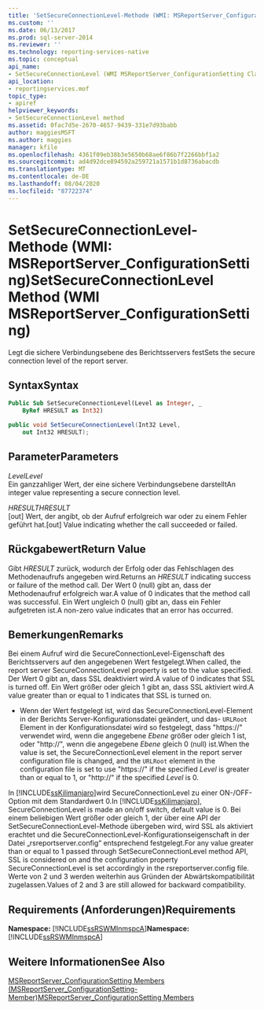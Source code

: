 ```yaml
---
title: 'SetSecureConnectionLevel-Methode (WMI: MSReportServer_ConfigurationSetting) | Microsoft-Dokumentation'
ms.custom: ''
ms.date: 06/13/2017
ms.prod: sql-server-2014
ms.reviewer: ''
ms.technology: reporting-services-native
ms.topic: conceptual
api_name:
- SetSecureConnectionLevel (WMI MSReportServer_ConfigurationSetting Class)
api_location:
- reportingservices.mof
topic_type:
- apiref
helpviewer_keywords:
- SetSecureConnectionLevel method
ms.assetid: 0fac7d5e-2670-4657-9439-331e7d93babb
author: maggiesMSFT
ms.author: maggies
manager: kfile
ms.openlocfilehash: 4361f09eb38b3e5650b68ae6f86b7f2266bbf1a2
ms.sourcegitcommit: ad4d92dce894592a259721a1571b1d8736abacdb
ms.translationtype: MT
ms.contentlocale: de-DE
ms.lasthandoff: 08/04/2020
ms.locfileid: "87722374"
---
```

# <a name="setsecureconnectionlevel-method-wmi-msreportserver_configurationsetting"></a><span data-ttu-id="f609b-102">SetSecureConnectionLevel-Methode (WMI: MSReportServer_ConfigurationSetting)</span><span class="sxs-lookup"><span data-stu-id="f609b-102">SetSecureConnectionLevel Method (WMI MSReportServer_ConfigurationSetting)</span></span>
  <span data-ttu-id="f609b-103">Legt die sichere Verbindungsebene des Berichtsservers fest</span><span class="sxs-lookup"><span data-stu-id="f609b-103">Sets the secure connection level of the report server.</span></span>  
  
## <a name="syntax"></a><span data-ttu-id="f609b-104">Syntax</span><span class="sxs-lookup"><span data-stu-id="f609b-104">Syntax</span></span>  
  
```vb  
Public Sub SetSecureConnectionLevel(Level as Integer, _  
    ByRef HRESULT as Int32)  
```  
  
```csharp  
public void SetSecureConnectionLevel(Int32 Level,   
    out Int32 HRESULT);  
```  
  
## <a name="parameters"></a><span data-ttu-id="f609b-105">Parameter</span><span class="sxs-lookup"><span data-stu-id="f609b-105">Parameters</span></span>  
 <span data-ttu-id="f609b-106">*Level*</span><span class="sxs-lookup"><span data-stu-id="f609b-106">*Level*</span></span>  
 <span data-ttu-id="f609b-107">Ein ganzzahliger Wert, der eine sichere Verbindungsebene darstellt</span><span class="sxs-lookup"><span data-stu-id="f609b-107">An integer value representing a secure connection level.</span></span>  
  
 <span data-ttu-id="f609b-108">*HRESULT*</span><span class="sxs-lookup"><span data-stu-id="f609b-108">*HRESULT*</span></span>  
 <span data-ttu-id="f609b-109">[out] Wert, der angibt, ob der Aufruf erfolgreich war oder zu einem Fehler geführt hat.</span><span class="sxs-lookup"><span data-stu-id="f609b-109">[out] Value indicating whether the call succeeded or failed.</span></span>  
  
## <a name="return-value"></a><span data-ttu-id="f609b-110">Rückgabewert</span><span class="sxs-lookup"><span data-stu-id="f609b-110">Return Value</span></span>  
 <span data-ttu-id="f609b-111">Gibt *HRESULT* zurück, wodurch der Erfolg oder das Fehlschlagen des Methodenaufrufs angegeben wird.</span><span class="sxs-lookup"><span data-stu-id="f609b-111">Returns an *HRESULT* indicating success or failure of the method call.</span></span> <span data-ttu-id="f609b-112">Der Wert 0 (null) gibt an, dass der Methodenaufruf erfolgreich war.</span><span class="sxs-lookup"><span data-stu-id="f609b-112">A value of 0 indicates that the method call was successful.</span></span> <span data-ttu-id="f609b-113">Ein Wert ungleich 0 (null) gibt an, dass ein Fehler aufgetreten ist.</span><span class="sxs-lookup"><span data-stu-id="f609b-113">A non-zero value indicates that an error has occurred.</span></span>  
  
## <a name="remarks"></a><span data-ttu-id="f609b-114">Bemerkungen</span><span class="sxs-lookup"><span data-stu-id="f609b-114">Remarks</span></span>  
 <span data-ttu-id="f609b-115">Bei einem Aufruf wird die SecureConnectionLevel-Eigenschaft des Berichtsservers auf den angegebenen Wert festgelegt.</span><span class="sxs-lookup"><span data-stu-id="f609b-115">When called, the report server SecureConnectionLevel property is set to the value specified.</span></span> <span data-ttu-id="f609b-116">Der Wert 0 gibt an, dass SSL deaktiviert wird.</span><span class="sxs-lookup"><span data-stu-id="f609b-116">A value of 0 indicates that SSL is turned off.</span></span> <span data-ttu-id="f609b-117">Ein Wert größer oder gleich 1 gibt an, dass SSL aktiviert wird.</span><span class="sxs-lookup"><span data-stu-id="f609b-117">A value greater than or equal to 1 indicates that SSL is turned on.</span></span>  
  
-   <span data-ttu-id="f609b-118">Wenn der Wert festgelegt ist, wird das SecureConnectionLevel-Element in der Berichts Server-Konfigurationsdatei geändert, und das- `URLRoot` Element in der Konfigurationsdatei wird so festgelegt, dass "https://" verwendet wird, wenn die angegebene *Ebene* größer oder gleich 1 ist, oder "http://", wenn die angegebene *Ebene* gleich 0 (null) ist.</span><span class="sxs-lookup"><span data-stu-id="f609b-118">When the value is set, the SecureConnectionLevel element in the report server configuration file is changed, and the `URLRoot` element in the configuration file is set to use "https://" if the specified *Level* is greater than or equal to 1, or "http://" if the specified *Level* is 0.</span></span>  
  
 <span data-ttu-id="f609b-119">In [!INCLUDE[ssKilimanjaro](../../includes/sskilimanjaro-md.md)]wird SecureConnectionLevel zu einer ON-/OFF-Option mit dem Standardwert 0.</span><span class="sxs-lookup"><span data-stu-id="f609b-119">In [!INCLUDE[ssKilimanjaro](../../includes/sskilimanjaro-md.md)], SecureConnectionLevel is made an on/off switch, default value is 0.</span></span> <span data-ttu-id="f609b-120">Bei einem beliebigen Wert größer oder gleich 1, der über eine API der SetSecureConnectionLevel-Methode übergeben wird, wird SSL als aktiviert erachtet und die SecureConnectionLevel-Konfigurationseigenschaft in der Datei „rsreportserver.config“ entsprechend festgelegt.</span><span class="sxs-lookup"><span data-stu-id="f609b-120">For any value greater than or equal to 1 passed through SetSecureConnectionLevel method API, SSL is considered on and the configuration property SecureConnectionLevel is set accordingly in the rsreportserver.config file.</span></span> <span data-ttu-id="f609b-121">Werte von 2 und 3 werden weiterhin aus Gründen der Abwärtskompatibilität zugelassen.</span><span class="sxs-lookup"><span data-stu-id="f609b-121">Values of 2 and 3 are still allowed for backward compatibility.</span></span>  
  
## <a name="requirements"></a><span data-ttu-id="f609b-122">Requirements (Anforderungen)</span><span class="sxs-lookup"><span data-stu-id="f609b-122">Requirements</span></span>  
 <span data-ttu-id="f609b-123">**Namespace:** [!INCLUDE[ssRSWMInmspcA](../../includes/ssrswminmspca-md.md)]</span><span class="sxs-lookup"><span data-stu-id="f609b-123">**Namespace:** [!INCLUDE[ssRSWMInmspcA](../../includes/ssrswminmspca-md.md)]</span></span>  
  
## <a name="see-also"></a><span data-ttu-id="f609b-124">Weitere Informationen</span><span class="sxs-lookup"><span data-stu-id="f609b-124">See Also</span></span>  
 [<span data-ttu-id="f609b-125">MSReportServer_ConfigurationSetting Members (MSReportServer_ConfigurationSetting-Member)</span><span class="sxs-lookup"><span data-stu-id="f609b-125">MSReportServer_ConfigurationSetting Members</span></span>](msreportserver-configurationsetting-members.md)  
  
  
